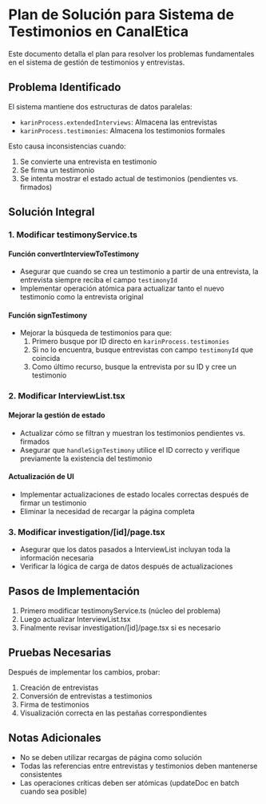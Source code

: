 # Plan de Solución para Sistema de Testimonios en CanalEtica

Este documento detalla el plan para resolver los problemas fundamentales en el sistema de gestión de testimonios y entrevistas.

## Problema Identificado

El sistema mantiene dos estructuras de datos paralelas:
- `karinProcess.extendedInterviews`: Almacena las entrevistas
- `karinProcess.testimonies`: Almacena los testimonios formales

Esto causa inconsistencias cuando:
1. Se convierte una entrevista en testimonio
2. Se firma un testimonio
3. Se intenta mostrar el estado actual de testimonios (pendientes vs. firmados)

## Solución Integral

### 1. Modificar testimonyService.ts

#### Función convertInterviewToTestimony
- Asegurar que cuando se crea un testimonio a partir de una entrevista, la entrevista siempre reciba el campo `testimonyId`
- Implementar operación atómica para actualizar tanto el nuevo testimonio como la entrevista original

#### Función signTestimony
- Mejorar la búsqueda de testimonios para que:
  1. Primero busque por ID directo en `karinProcess.testimonies`
  2. Si no lo encuentra, busque entrevistas con campo `testimonyId` que coincida
  3. Como último recurso, busque la entrevista por su ID y cree un testimonio

### 2. Modificar InterviewList.tsx

#### Mejorar la gestión de estado
- Actualizar cómo se filtran y muestran los testimonios pendientes vs. firmados
- Asegurar que `handleSignTestimony` utilice el ID correcto y verifique previamente la existencia del testimonio

#### Actualización de UI
- Implementar actualizaciones de estado locales correctas después de firmar un testimonio
- Eliminar la necesidad de recargar la página completa

### 3. Modificar investigation/[id]/page.tsx

- Asegurar que los datos pasados a InterviewList incluyan toda la información necesaria
- Verificar la lógica de carga de datos después de actualizaciones

## Pasos de Implementación

1. Primero modificar testimonyService.ts (núcleo del problema)
2. Luego actualizar InterviewList.tsx
3. Finalmente revisar investigation/[id]/page.tsx si es necesario

## Pruebas Necesarias

Después de implementar los cambios, probar:
1. Creación de entrevistas
2. Conversión de entrevistas a testimonios
3. Firma de testimonios
4. Visualización correcta en las pestañas correspondientes

## Notas Adicionales

- No se deben utilizar recargas de página como solución
- Todas las referencias entre entrevistas y testimonios deben mantenerse consistentes
- Las operaciones críticas deben ser atómicas (updateDoc en batch cuando sea posible)